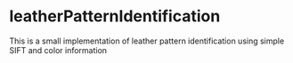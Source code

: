 # leatherPatternIdentification
This is a small implementation of leather pattern identification using simple SIFT and color information
